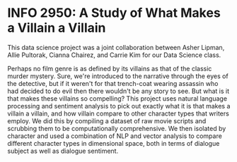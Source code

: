 # INFO 2950: A Study of What Makes a Villain a Villain

This data science project was a joint collaboration between Asher Lipman, Allie Pultorak, Cianna Chairez, and Carrie Kim for our Data Science class. 

Perhaps no film genre is as defined by its villains as that of the classic murder mystery. Sure, we're introduced to the narrative through the eyes of the detective, but if it weren't for that trench-coat wearing assassin who had decided to do evil then there wouldn't be any story to see. But what is it that makes these villains so compelling? This project uses natural language processing and sentiment analysis to pick out exactly what it is that makes a villain a villain, and how villain compare to other character types that writers employ. We did this by compiling a dataset of raw movie scripts and scrubbing them to be computationally comprehensive. We then isolated by character and used a combination of NLP and vector analysis to compare different character types in dimensional space, both in terms of dialogue subject as well as dialogue sentiment.  
